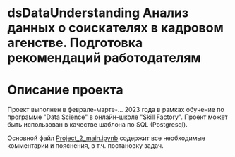 # dsDataUnderstanding Анализ данных о соискателях в кадровом агенстве. Подготовка рекомендаций работодателям

# Описание проекта
Проект выполнен в феврале-марте-... 2023 года в рамках обучение по программе "Data Science" в онлайн-школе "Skill Factory". Проект может быть использован в качестве шаблона по SQL (Postgresql).

Основной файл [Project_2_main.ipynb](https://github.com/AleksandrKv/dsDataUnderstanding/blob/master/Project_2_main.ipynb) содержит все необходимые комментарии и пояснения, в т.ч. постановку задач. 

